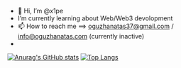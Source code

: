 - 👋 Hi, I’m @x1pe
-  I’m currently learning about Web/Web3 devolopment
- 📫 How to reach me ==> oguzhanatas37@gmail.com / info@oguzhanatas.com (currently inactive)
-  
[![Anurag's GitHub stats](https://github-readme-stats.vercel.app/api?username=x1pe&theme=radical)](https://github.com/anuraghazra/github-readme-stats)
[![Top Langs](https://github-readme-stats.vercel.app/api/top-langs/?username=x1pe&theme=radical&layout=compact&hide=css,html,scss)](https://github.com/anuraghazra/github-readme-stats)

<!---
xipexipe/xipexipe is a ✨ special ✨ repository because its `README.md` (this file) appears on your GitHub profile.
You can click the Preview link to take a look at your changes.
--->
